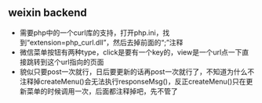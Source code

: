 ## weixin backend

* 需要php中的一个curl库的支持，打开php.ini，找到“extension=php_curl.dll”，然后去掉前面的“;”注释
* 微信菜单按钮有两种type，click是要有一个key的，view是一个url点一下直接跳转到这个url指向的页面
* 貌似只要post一次就行，日后要更新的话再post一次就行了，不知道为什么不注释掉createMenu()会无法执行responseMsg()，反正createMenu()只在更新菜单的时候调用一次，后面都注释掉吧，先不管了